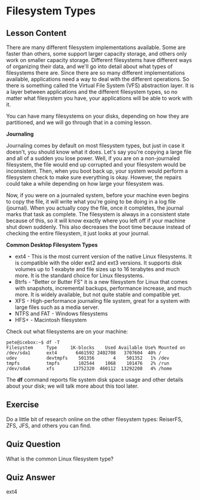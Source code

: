 # Filesystem Types

## Lesson Content

There are many different filesystem implementations available. Some are faster than others, some support larger capacity storage, and others only work on smaller capacity storage. Different filesystems have different ways of organizing their data, and we'll go into detail about what types of filesystems there are. Since there are so many different implementations available, applications need a way to deal with the different operations. So there is something called the Virtual File System (VFS) abstraction layer. It is a layer between applications and the different filesystem types, so no matter what filesystem you have, your applications will be able to work with it.

You can have many filesystems on your disks, depending on how they are partitioned, and we will go through that in a coming lesson.

**Journaling**

Journaling comes by default on most filesystem types, but just in case it doesn't, you should know what it does. Let's say you're copying a large file and all of a sudden you lose power. Well, if you are on a non-journaled filesystem, the file would end up corrupted and your filesystem would be inconsistent. Then, when you boot back up, your system would perform a filesystem check to make sure everything is okay. However, the repairs could take a while depending on how large your filesystem was.

Now, if you were on a journaled system, before your machine even begins to copy the file, it will write what you're going to be doing in a log file (journal). When you actually copy the file, once it completes, the journal marks that task as complete. The filesystem is always in a consistent state because of this, so it will know exactly where you left off if your machine shut down suddenly. This also decreases the boot time because instead of checking the entire filesystem, it just looks at your journal.

**Common Desktop Filesystem Types**

- ext4 - This is the most current version of the native Linux filesystems. It is compatible with the older ext2 and ext3 versions. It supports disk volumes up to 1 exabyte and file sizes up to 16 terabytes and much more. It is the standard choice for Linux filesystems.
- Btrfs - "Better or Butter FS" it is a new filesystem for Linux that comes with snapshots, incremental backups, performance increase, and much more. It is widely available, but not quite stable and compatible yet.
- XFS - High-performance journaling file system, great for a system with large files such as a media server.
- NTFS and FAT - Windows filesystems
- HFS+ - Macintosh filesystem

Check out what filesystems are on your machine:

```plaintext
pete@icebox:~$ df -T
Filesystem     Type     1K-blocks    Used Available Use% Mounted on
/dev/sda1      ext4       6461592 2402708   3707604  40% /
udev           devtmpfs    501356       4    501352   1% /dev
tmpfs          tmpfs       102544    1068    101476   2% /run
/dev/sda6      xfs       13752320  460112  13292208   4% /home
```

The **df** command reports file system disk space usage and other details about your disk; we will talk more about this tool later.

## Exercise

Do a little bit of research online on the other filesystem types: ReiserFS, ZFS, JFS, and others you can find.

## Quiz Question

What is the common Linux filesystem type?

## Quiz Answer

ext4
